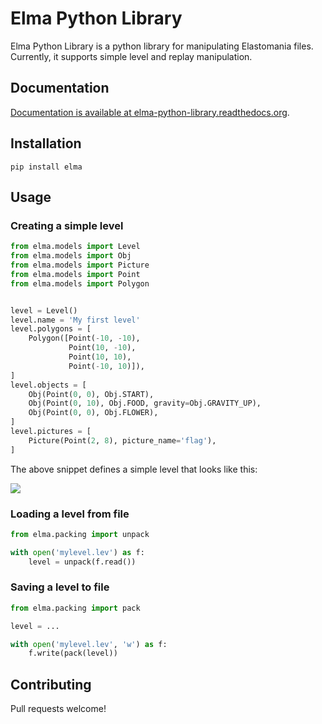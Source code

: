 # Elma Python Library

Elma Python Library is a python library for manipulating Elastomania files.
Currently, it supports simple level and replay manipulation.

## Documentation

[Documentation is available at elma-python-library.readthedocs.org](https://elma-python-library.readthedocs.org).

## Installation

```
pip install elma
```

## Usage

### Creating a simple level
```python
from elma.models import Level
from elma.models import Obj
from elma.models import Picture
from elma.models import Point
from elma.models import Polygon


level = Level()
level.name = 'My first level'
level.polygons = [
    Polygon([Point(-10, -10),
             Point(10, -10),
             Point(10, 10),
             Point(-10, 10)]),
]
level.objects = [
    Obj(Point(0, 0), Obj.START),
    Obj(Point(0, 10), Obj.FOOD, gravity=Obj.GRAVITY_UP),
    Obj(Point(0, 0), Obj.FLOWER),
]
level.pictures = [
    Picture(Point(2, 8), picture_name='flag'),
]
```

The above snippet defines a simple level that looks like this:

![](http://i.imgur.com/cl8SJgk.png)


### Loading a level from file
```python
from elma.packing import unpack

with open('mylevel.lev') as f:
    level = unpack(f.read())
```

### Saving a level to file
```python
from elma.packing import pack

level = ...

with open('mylevel.lev', 'w') as f:
    f.write(pack(level))
```

## Contributing

Pull requests welcome!
